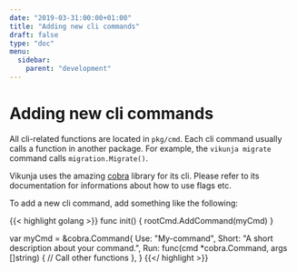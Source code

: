 ```yaml
---
date: "2019-03-31:00:00+01:00"
title: "Adding new cli commands"
draft: false
type: "doc"
menu:
  sidebar:
    parent: "development"
---
```


# Adding new cli commands

All cli-related functions are located in `pkg/cmd`.
Each cli command usually calls a function in another package.
For example, the `vikunja migrate` command calls `migration.Migrate()`. 

Vikunja uses the amazing [cobra](https://github.com/spf13/cobra) library for its cli.
Please refer to its documentation for informations about how to use flags etc.

To add a new cli command, add something like the following:

{{< highlight golang >}}
func init() {
	rootCmd.AddCommand(myCmd)
}

var myCmd = &cobra.Command{
	Use:   "My-command",
	Short: "A short description about your command.",
	Run: func(cmd *cobra.Command, args []string) {
		// Call other functions
	},
}
{{</ highlight >}}
